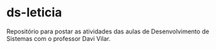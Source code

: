 # ds-leticia
Repositório para postar as atividades das aulas de Desenvolvimento de Sistemas com o professor Davi Vilar.
